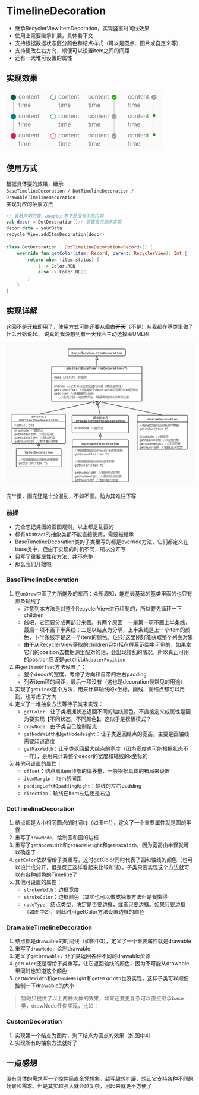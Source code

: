 # TimelineDecoration

* 继承RecyclerView.ItemDecoration，实现竖直时间线效果
* 使用上需要继承扩展，具体看下文
* 支持根据数据状态区分颜色和结点样式（可以是圆点、图片或自定义等）
* 支持更改左右方向，顺便可以设置item之间的间距
* 还有一大堆可设置的属性

## 实现效果
![demo](demo.png)

## 使用方式
根据具体要的效果，继承  
`BaseTimelineDecoration / DotTimelineDecoration / DrawableTimelineDecoration`  
实现对应的抽象方法
```kotlin
// 省略声明列表、adapter等不是很有关的内容
val decor = DotDecoration()// 需要自己继承实现
decor.data = yourData
recyclerView.addItemDecoration(decor)

class DotDecoration : DotTimelineDecoration<Record>() {
    override fun getColor(item: Record, parent: RecyclerView): Int {
        return when (item.status) {
            1 -> Color.RED
            else -> Color.BLUE
        }
    }
}
```

## 实现详解
这回不是开箱即用了，使用方式可能还要从~~盘古开天~~（不是）从我都在基类里做了什么开始说起。
说真的我没想到有一天我会主动选择画UML图

![UML类图](uml.jpg)

完**蛋，画完还是十分混乱，不如不画。勉为其难往下写

### 前提
* 完全忘记类图的画图规则，以上都是乱画的
* 标有abstract的抽象类都不能直接使用，需要被继承
* BaseTimelineDecoration类的子类里写的都是override方法，它们都定义在base类中，但由于实现的时机不同，所以分开写
* 只写了重要属性和方法，并不完整
* 那么我们开始吧

### BaseTimelineDecoration
1. 在`onDraw`中画了力所能及的东西：众所周知，能在最基础的基类里画的也只有那条轴线了
    * 注意到本方法是对整个RecyclerView进行绘制的，所以要先循环一下children
    * 线吧，它还要分成两部分来画。有两个原因：一是第一项不画上半条线，最后一项不画下半条线；二是以结点为分隔，上半条线是上一个item的颜色，下半条线才是这一个item的颜色。（还好这里刚好能获取整个列表对象
    * 由于从RecyclerView获取的children只包括在屏幕范围中可见的，如果拿它们的position去数据源里配对的话，会出现错乱的情况。所以真正可用的position应该是`getChildAdapterPosition`
2. 由`getItemOffset`方法设置了：
    * 整个decor的宽度，考虑了方向和自带的左右padding
    * 列表item项的间距，最后一项没有（这也是decoration最常见的用途）
3. 实现了`getLineX`这个方法，用来计算轴线的x坐标，画线、画结点都可以用到。也考虑了方向
4. 定义了一堆抽象方法等待子类来实现：
    * `getColor`：让子类根据状态返回不同的轴线颜色。不直接定义成属性是因为要实现【不同状态，不同颜色】。这似乎是模板模式？
    * `drawNode`：由子类自己绘制结点
    * `getNodeWidth`和`getNodeHeight`：让子类返回结点的宽高。主要是画轴线需要知道高度
    * `getMaxWidth`：让子类返回最大结点的宽度（因为宽度也可能根据状态不一样），是用来计算整个decor的宽度和轴线的x坐标的
5. 其他可设置的属性：
    * `offset`：结点离item顶部的偏移量，一般根据具体的布局来设置
    * `itemMargin`：item的间距
    * `paddingLeft`和`paddingRight`：轴线的左右padding
    * `direction`：轴线在item左边还是右边

### DotTimelineDecoration
1. 结点都是大小相同圆点的时间线（如图中1），定义了一个重要属性就是圆的半径
2. 重写了`drawNode`，绘制圆和圆的边框
3. 重写了`getNodeWidth`和`getNodeHeight`和`getMaxWidth`，因为宽高由半径就可以确定了
4. `getColor`依然留给子类重写，这时getColor同时代表了圆和轴线的颜色（也可以设计成分开，但是反正这样看起来比较和谐），子类只要实现这个方法就可以有各种颜色的Timeline了
5. 其他可设置的属性：
    * `strokeWidth`：边框宽度
    * `strokeColor`：边框颜色（其实也可以做成抽象方法但是我懒得
    * `nodeType`：结点类型，决定是否要边框，或者只要边框。如果只要边框（如图中2），则此时用getColor方法设置边框的颜色

### DrawableTimelineDecoration
1. 结点都是drawable的时间线（如图中3），定义了一个重要属性就是drawable
2. 重写了`drawNode`，绘制drawable
3. 定义了`getDrawable`，让子类返回各种不同的drawable资源
4. `getColor`还是留给子类重写，让它返回轴线的颜色，因为不可能从drawable里同时也知道这个颜色
5. `getNodeWidth`和`getNodeHeight`和`getMaxWidth`也没实现，这样子类可以顺便控制一下drawable的大小

> 暂时只提供了以上两种大体的效果，如果还要更复杂可以直接继承base类，drawNode任你实现，比如：
### CustomDecoration
1. 实现第一个结点为图片，剩下结点为圆点的效果（如图中4）
2. 实现所有的抽象方法就好了

## 一点感想
没有具体的需求写一个控件简直全凭想象。越写越想扩展，想让它支持各种不同的场景和需求。但是其实越强大就会越复杂，用起来就更不方便了